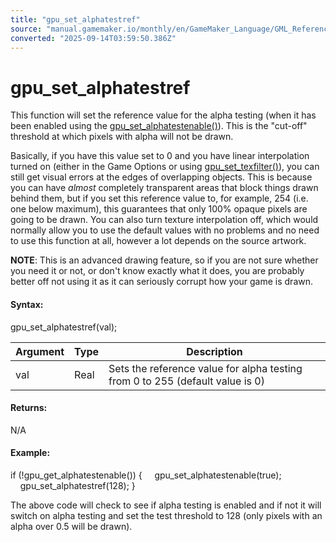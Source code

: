 ```yaml
---
title: "gpu_set_alphatestref"
source: "manual.gamemaker.io/monthly/en/GameMaker_Language/GML_Reference/Drawing/GPU_Control/gpu_set_alphatestref.htm"
converted: "2025-09-14T03:59:50.386Z"
---
```


# gpu\_set\_alphatestref

This function will set the reference value for the alpha testing (when it has been enabled using the [gpu\_set\_alphatestenable()](gpu_set_alphatestenable.md)). This is the "cut-off" threshold at which pixels with alpha will not be drawn.

Basically, if you have this value set to 0 and you have linear interpolation turned on (either in the Game Options or using [gpu\_set\_texfilter()](gpu_set_texfilter.md)), you can still get visual errors at the edges of overlapping objects. This is because you can have _almost_ completely transparent areas that block things drawn behind them, but if you set this reference value to, for example, 254 (i.e. one below maximum), this guarantees that only 100% opaque pixels are going to be drawn. You can also turn texture interpolation off, which would normally allow you to use the default values with no problems and no need to use this function at all, however a lot depends on the source artwork.

**NOTE**: This is an advanced drawing feature, so if you are not sure whether you need it or not, or don't know exactly what it does, you are probably better off not using it as it can seriously corrupt how your game is drawn.

#### Syntax:

gpu\_set\_alphatestref(val);

| Argument | Type | Description |
| --- | --- | --- |
| val | Real | Sets the reference value for alpha testing from 0 to 255 (default value is 0) |

#### Returns:

N/A

#### Example:

if (!gpu\_get\_alphatestenable())
{
    gpu\_set\_alphatestenable(true);
    gpu\_set\_alphatestref(128);
}

The above code will check to see if alpha testing is enabled and if not it will switch on alpha testing and set the test threshold to 128 (only pixels with an alpha over 0.5 will be drawn).